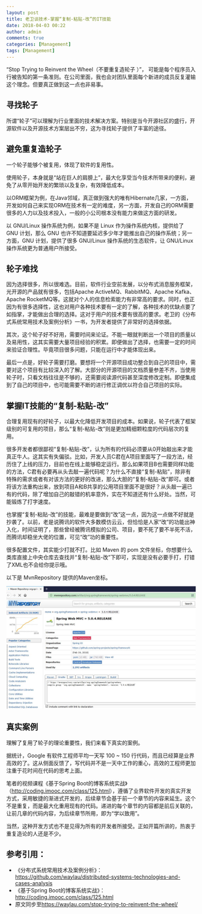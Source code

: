 ```yaml
---
layout: post
title: 老卫谈技术-掌握“复制-粘贴-改”的IT技能
date: 2018-04-03 00:22
author: admin
comments: true
categories: [Management]
tags: [Management]
---
```




“Stop Trying to Reinvent the Wheel（不要重复造轮子 ）”， 可能是每个程序员入行被告知的第一条准则。在公司里面，我也会对团队里面每个新进的成员反复灌输这个理念。但要真正做到这一点也非易事。

<!-- more -->

## 寻找轮子

所谓“轮子”可以理解为行业里面的技术解决方案。特别是当今开源社区的盛行，开源软件以及开源技术方案层出不穷，这为寻找轮子提供了丰富的途径。

## 避免重复造轮子

一个轮子能够个被复用，体现了软件的复用性。

使用轮子，本身就是“站在巨人的肩膀上”，最大化享受当今技术所带来的便利，避免了从零开始开发的繁琐以及复杂，有效降低成本。

以ORM框架为例，在Java邻域，真正做到强大的唯有Hibernate几家，一方面，开发如何自己来实现ORM在技术有一定的难度，另一方面，开发自己的ORM需要很多的人力以及技术投入，一般的小公司根本没有能力来做这方面的研发。

以 GNU/Linux 操作系统为例，如果不是 Linux 作为操作系统内核，提供给了 GNU 计划，那么 GNU 也许不知道要延迟多少年才能推出自己的操作系统；另一方面，GNU 计划，提供了很多 GNU/Linux 操作系统的生态软件，让 GNU/Linux 操作系统更为普通用户所接受。



## 轮子难找

因为选择很多，所以很难选。目前，软件行业空前发展，以分布式消息服务框架，光开源的产品就有很多，包括Apache ActiveMQ、RabbitMQ、Apache Kafka、Apache RocketMQ等。这就对个人的信息检索能力有非常高的要求。同时，也正因为有很多选择性，这也对用户各种技术要有一定的了解，各种技术的优缺点要了如指掌，才能做出合理的选择。这对于用户的技术要有很高的要求。老卫的《分布式系统常用技术及案例分析》一书，为开发者提供了非常好的选择依据。

其次，这个轮子好不好用，需要时间来论证。不能一眼就判断出一个项目的质量以及易用性，这其实需要大量项目经验的积累。即便做出了选择，也需要一定的时间来验证合理性。毕竟项目很多问题，只能在运行中才能体现出来。

最后一点是，好轮子需要打磨。要想将一个开源项目成功整合到自己的项目中，需要对这个项目有比较深入的了解。大部分的开源项目的文档质量参差不齐，当使用轮子时，只看文档往往是不够的，还需要阅读源代码甚至深度修改定制。即便集成到了自己的项目中，也可能需要不断的进行修正调优以符合自己项目的实际。

## 掌握IT技能的“复制-粘贴-改”

合理复用现有的好轮子，以最大化降低开发项目的成本。如果说，轮子代表了框架级别的可复用的项目，那么“复制-粘贴-改”则是更加精细颗粒度的代码层次的复用。

很多开发者都很鄙视“复制-粘贴-改”，认为所有的代码必须要从0开始敲出来才能真正牛人。这其实有失偏驳。比如，开发人员C君在A项目里面写了一段方法，经历住了上线的压力，目前也在线上能够稳定运行。那么如果项目B也需要同样功能的方法，C君有必要再从头去敲一遍代码呢？为什么不直接“复制-粘贴”，除非有特殊的需求或者有对该方法的更好的改进，那么大胆的“复制-粘贴-改”即可。或者将该方法重构出来，放到项目A和B共享的公用项目里面不是很好？从头敲一遍已有的代码，除了增加自己的敲错的机率意外，实在不知道还有什么好处。当然，可能锻炼了打字速度。

也掌握“复制-粘贴-改”的技能，最难是要做到“改”这一点，因为这一点做不好就是抄袭了。以前，老是说腾讯的软件大多数模仿云云，但恰恰是人家“改”的功能出神入化，时间证明了，那些曾经被腾讯模拟的公司、项目，要不死了要不半死不活，而腾讯却稳坐大佬的位置，可见“改”功的重要性。


很多配置文件，其实能少打就不打。比如 Maven 的 pom 文件坐标，你想要什么类库直接上中央仓库去查找并“复制-粘贴-改”下即可，实现是没有必要手打，打错了XML也不会给你提示哦。

以下是 MvnRepository 提供的Maven坐标。

![以下是 MvnRepository 提供的Maven坐标](../images/post/20180403-mvn.jpg)


## 真实案例

理解了复用了轮子的理论重要性，我们来看下真实的案例。

据统计，Google 有软件工程师平均一天写 100 ~ 150 行代码，而且已经算是业界高效的了。这从侧面反馈了，写代码并不是一天中工作的重心，高效的工程师更加注重于花时间在代码的思考上面。

笔者的视频课程《基于Spring Boot的博客系统实战》（<http://coding.imooc.com/class/125.html>），遵循了业界软件开发的真实开发方式，采用敏捷的渐进式开发的，后续章节会基于前一个章节的内容来延生。这个不是重复，而是最大化重用现有的代码。递进的每个章节的内容都是前后关联的，让前几章的代码内容，为后续章节所用，即为“学以致用”。

当然，这种开发方式也不是见得为所有的开发者所接受。正如开篇所讲的，热衷于重复造论的人还是不少。

## 参考引用：

* 《分布式系统常用技术及案例分析》：<https://github.com/waylau/distributed-systems-technologies-and-cases-analysis>
* 《基于Spring Boot的博客系统实战》：<http://coding.imooc.com/class/125.html>
* 原文同步至<https://waylau.com/stop-trying-to-reinvent-the-wheel/>